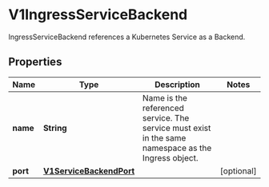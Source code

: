 

# V1IngressServiceBackend

IngressServiceBackend references a Kubernetes Service as a Backend.
## Properties

Name | Type | Description | Notes
------------ | ------------- | ------------- | -------------
**name** | **String** | Name is the referenced service. The service must exist in the same namespace as the Ingress object. | 
**port** | [**V1ServiceBackendPort**](V1ServiceBackendPort.md) |  |  [optional]



